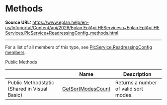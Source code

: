 # Methods

**Source URL:** https://www.eplan.help/en-us/Infoportal/Content/api/2026/Eplan.EplApi.HEServicesu~Eplan.EplApi.HEServices.PlcService+ReadressingConfig_methods.html

---

For a list of all members of this type, see [PlcService.ReadressingConfig members](Eplan.EplApi.HEServicesu~Eplan.EplApi.HEServices.PlcService+ReadressingConfig_members.html).

Public Methods

|  | Name | Description |
| --- | --- | --- |
| Public Methodstatic (Shared in Visual Basic) | [GetSortModesCount](Eplan.EplApi.HEServicesu~Eplan.EplApi.HEServices.PlcService+ReadressingConfig~GetSortModesCount.html) | Returns a number of valid sort modes. |


